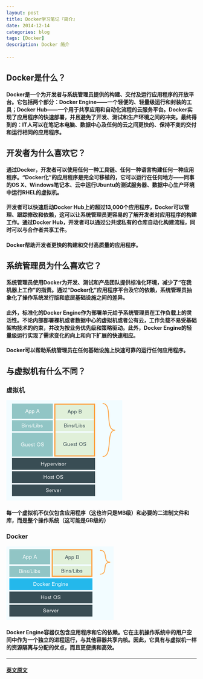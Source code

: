 ```yaml
---
layout: post
title: Docker学习笔记『简介』
date: 2014-12-14
categories: blog
tags: [Docker]
description: Docker 简介

---
```


## Docker是什么？

#### Docker是一个为开发者与系统管理员提供的构建、交付及运行应用程序的开放平台。它包括两个部分：Docker Engine——一个轻便的、轻量级运行和封装的工具；Docker Hub——一个用于共享应用和自动化流程的云服务平台。Docker实现了应用程序的快速部署，并且避免了开发、测试和生产环境之间的冲突。最终得到的：IT人可以在笔记本电脑、数据中心及任何的云之间更快的、保持不变的交付和运行相同的应用程序。

## 开发者为什么喜欢它？

#### 通过Docker，开发者可以使用任何一种工具链、任何一种语言构建任何一种应用程序。“Docker化”的应用程序是完全可移植的，它可以运行在任何地方——同事的OS X、Windows笔记本、云中运行Ubuntu的测试服务器、数据中心生产环境中运行RHEL的虚拟机。

#### 开发者可以快速启动Docker Hub上的超过13,000个应用程序，Docker可以管理、跟踪修改和依赖，这可以让系统管理员更容易的了解开发者对应用程序的构建工作。通过Docker Hub，开发者可以通过公共或私有的仓库自动化构建流程，同时可以与合作者共享工件。

#### Docker帮助开发者更快的构建和交付高质量的应用程序。

## 系统管理员为什么喜欢它？

#### 系统管理员使用Docker为开发、测试和产品团队提供标准化环境，减少了“在我机器上工作”的指责。通过“Docker化”应用程序平台及它的依赖，系统管理员抽象化了操作系统发行版和底层基础设施之间的差异。

#### 此外，标准化的Docker Engine作为部署单元给予系统管理员在工作负载上的灵活性。不论内部部署裸机或者数据中心的虚拟机或者公有云，工作负载不易受基础架构技术的约束，并改为按业务优先级和策略驱动。此外，Docker Engine的轻量级运行实现了需求变化的向上和向下扩展的快速相应。

#### Docker可以帮助系统管理员在任何基础设施上快速可靠的运行任何应用程序。

## 与虚拟机有什么不同？

### 虚拟机

![选区_002.png](../img/blog_img/选区_002.png)

#### 每一个虚拟机不仅仅包含应用程序（这也许只是MB级）和必要的二进制文件和库，而是整个操作系统（这可能是GB级的）

### Docker

![选区_003.png](../img/blog_img/选区_003.png)

#### Docker Engine容器仅包含应用程序和它的依赖。它在主机操作系统中的用户空间中作为一个独立的进程运行，与其他容器共享内核。因此，它具有与虚拟机一样的资源隔离与分配的优点，而且更便携和高效。

* * *

#### [英文原文][1]

 [1]: https://www.docker.com/whatisdocker/

